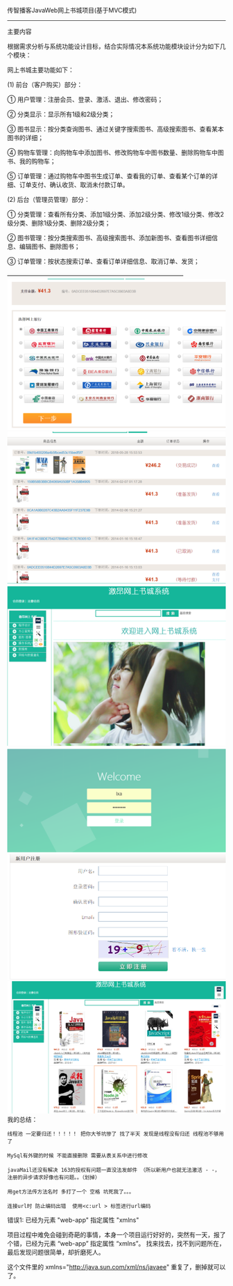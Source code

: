 
 <a name="title"/>传智播客JavaWeb网上书城项目(基于MVC模式)<a name="text"/>
 _________________________________________________________________________
 
 ﻿主要内容

根据需求分析与系统功能设计目标，结合实际情况本系统功能模块设计分为如下几个模块：

网上书城主要功能如下：

(1)	前台（客户购买）部分：

①	用户管理：注册会员、登录、激活、退出、修改密码；

②	分类显示：显示所有1级和2级分类；

③	图书显示：按分类查询图书、通过关键字搜索图书、高级搜索图书、查看某本图书的详细；

④	购物车管理：向购物车中添加图书、修改购物车中图书数量、删除购物车中图书、我的购物车；

⑤	订单管理：通过购物车中图书生成订单、查看我的订单、查看某个订单的详细、订单支付、确认收货、取消未付款订单。

(2)	后台（管理员管理）部分：

①	分类管理：查看所有分类、添加1级分类、添加2级分类、修改1级分类、修改2级分类、删除1级分类、删除2级分类；

②	图书管理：按分类搜索图书、高级搜索图书、添加新图书、查看图书详细信息、编辑图书、删除图书；

③	订单管理：按状态搜索订单、查看订单详细信息、取消订单、发货；

—————————————————————————————
![Image text](https://github.com/asasooo/BookStore/blob/master/1.png)
![Image text](https://github.com/asasooo/BookStore/blob/master/2.png)
![Image text](https://github.com/asasooo/BookStore/blob/master/3.png)
![Image text](https://github.com/asasooo/BookStore/blob/master/4.png)
![Image text](https://github.com/asasooo/BookStore/blob/master/6.png)
![Image text](https://github.com/asasooo/BookStore/blob/master/5.png)
我的总结：
   
   	线程池 一定要归还！！！！！ 把你大爷坑惨了 找了半天 发现是线程没有归还 线程池不够用了

	MySql有外键的时候 不能直接删除 需要从表关系中进行修改		

	javaMail还没有解决 163的授权有问题一直没法发邮件 （所以新用户也就无法激活 - -，
	注册的异步请求好像也有问题。。（划掉）

	用get方法传方法名时 多打了一个 空格 坑死我了。。。

	连接url时 防止编码出错  使用<c:url > 标签进行url编码

错误1:
已经为元素 "web-app" 指定属性 "xmlns"

项目过程中难免会碰到奇葩的事情，本身一个项目运行好好的，突然有一天，报了个错，已经为元素 “web-app” 指定属性 “xmlns”。 
找来找去，找不到问题所在，最后发现问题很简单，却折磨死人。

<web-app xmlns:xsi="http://www.w3.org/2001/XMLSchema-instance" 
xmlns="http://java.sun.com/xml/ns/javaee"   xmlns="http://java.sun.com/xml/ns/javaee"
xmlns:web="http://java.sun.com/xml/ns/javaee"
xsi:schemaLocation="http://java.sun.com/xml/ns/javaeehttp://java.sun.com/xml/ns/javaee/web-app_2_5.xsd"
 id="WebApp_ID" version="2.5">

这个文件里的
xmlns="http://java.sun.com/xml/ns/javaee"
重复了，删掉就可以了。


